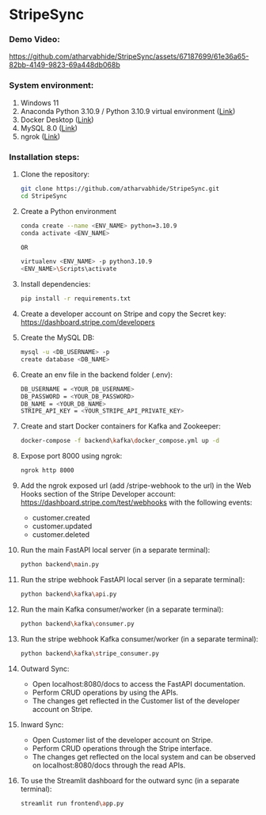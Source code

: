 # StripeSync

### Demo Video:

https://github.com/atharvabhide/StripeSync/assets/67187699/61e36a65-82bb-4149-9823-69a448db068b


### System environment:
1) Windows 11
2) Anaconda Python 3.10.9 / Python 3.10.9 virtual environment (<a href='https://www.anaconda.com/download'>Link</a>)
3) Docker Desktop (<a href='https://www.docker.com/products/docker-desktop/'>Link</a>)
4) MySQL 8.0 (<a href='https://dev.mysql.com/downloads/mysql/'>Link</a>)
5) ngrok (<a href='https://ngrok.com/download'>Link</a>)

### Installation steps:
1) Clone the repository:
   
   ```bash
   git clone https://github.com/atharvabhide/StripeSync.git
   cd StripeSync
   ```

2) Create a Python environment

   ```bash
   conda create --name <ENV_NAME> python=3.10.9
   conda activate <ENV_NAME>

   OR

   virtualenv <ENV_NAME> -p python3.10.9
   <ENV_NAME>\Scripts\activate
   
3) Install dependencies:
    
   ```bash
   pip install -r requirements.txt
   ```
   
4) Create a developer account on Stripe and copy the Secret key: <a href='https://dashboard.stripe.com/developers'>https://dashboard.stripe.com/developers</a>

5) Create the MySQL DB:
   ```bash
   mysql -u <DB_USERNAME> -p
   create database <DB_NAME>
   ```

6) Create an env file in the backend folder (.env):
   
   ```bash
   DB_USERNAME = <YOUR_DB_USERNAME>
   DB_PASSWORD = <YOUR_DB_PASSWORD>
   DB_NAME = <YOUR_DB_NAME>
   STRIPE_API_KEY = <YOUR_STRIPE_API_PRIVATE_KEY>
   ```

7) Create and start Docker containers for Kafka and Zookeeper:
   ```bash
   docker-compose -f backend\kafka\docker_compose.yml up -d
   ```

8) Expose port 8000 using ngrok:
   ```bash
   ngrok http 8000
   ```
   
9) Add the ngrok exposed url (add /stripe-webhook to the url) in the Web Hooks section of the Stripe Developer account: <a href='https://dashboard.stripe.com/test/webhooks'>https://dashboard.stripe.com/test/webhooks</a> with the following events:
   <ul>
   <li>customer.created</li>
   <li>customer.updated</li>
   <li>customer.deleted</li>
   </ul> 
  
10) Run the main FastAPI local server (in a separate terminal):
      ```bash
      python backend\main.py
      ```

11) Run the stripe webhook FastAPI local server (in a separate terminal):
      ```bash
      python backend\kafka\api.py
      ```

12) Run the main Kafka consumer/worker (in a separate terminal):
      ```bash
      python backend\kafka\consumer.py
      ```
 
13) Run the stripe webhook Kafka consumer/worker (in a separate terminal):
      ```bash
      python backend\kafka\stripe_consumer.py
      ```

14) Outward Sync:
    <ul>
      <li>Open localhost:8080/docs to access the FastAPI documentation.</li>
      <li>Perform CRUD operations by using the APIs.</li>
      <li>The changes get reflected in the Customer list of the developer account on Stripe.</li>
    </ul>

15) Inward Sync:
    <ul>
      <li>Open Customer list of the developer account on Stripe.</li>
      <li>Perform CRUD operations through the Stripe interface.</li>
      <li>The changes get reflected on the local system and can be observed on localhost:8080/docs through the read APIs.</li>
    </ul>

16) To use the Streamlit dashboard for the outward sync (in a separate terminal):
      ```bash
      streamlit run frontend\app.py
      ```
